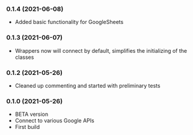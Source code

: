 ### 0.1.4 (2021-06-08)

- Added basic functionality for GoogleSheets

### 0.1.3 (2021-06-07)

- Wrappers now will connect by default, simplifies the initializing of the classes

### 0.1.2 (2021-05-26)

- Cleaned up commenting and started with preliminary tests

### 0.1.0 (2021-05-26)

- BETA version
- Connect to various Google APIs
- First build
